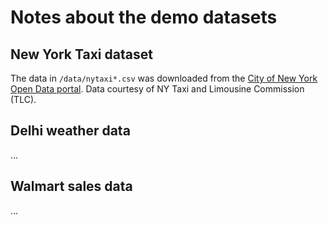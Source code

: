 # Notes about the demo datasets

## New York Taxi dataset

The data in `/data/nytaxi*.csv` was downloaded from the [City of New York Open Data portal](https://data.cityofnewyork.us/browse?Dataset-Information_Agency=Taxi+and+Limousine+Commission+%28TLC%29&). Data courtesy of NY Taxi and Limousine Commission (TLC).

## Delhi weather data

...

## Walmart sales data

...